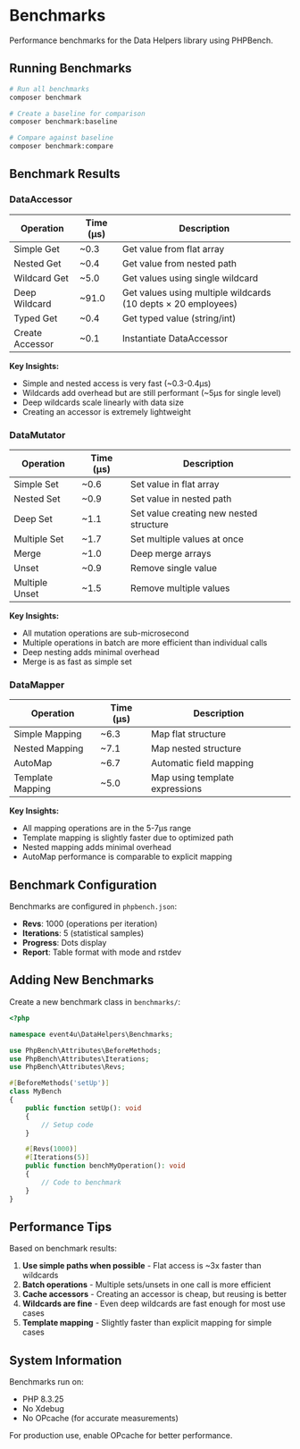 # Benchmarks

Performance benchmarks for the Data Helpers library using PHPBench.

## Running Benchmarks

```bash
# Run all benchmarks
composer benchmark

# Create a baseline for comparison
composer benchmark:baseline

# Compare against baseline
composer benchmark:compare
```

## Benchmark Results

### DataAccessor

| Operation       | Time (μs) | Description                                                   |
|-----------------|-----------|---------------------------------------------------------------|
| Simple Get      | ~0.3      | Get value from flat array                                     |
| Nested Get      | ~0.4      | Get value from nested path                                    |
| Wildcard Get    | ~5.0      | Get values using single wildcard                              |
| Deep Wildcard   | ~91.0     | Get values using multiple wildcards (10 depts × 20 employees) |
| Typed Get       | ~0.4      | Get typed value (string/int)                                  |
| Create Accessor | ~0.1      | Instantiate DataAccessor                                      |

**Key Insights:**

- Simple and nested access is very fast (~0.3-0.4μs)
- Wildcards add overhead but are still performant (~5μs for single level)
- Deep wildcards scale linearly with data size
- Creating an accessor is extremely lightweight

### DataMutator

| Operation      | Time (μs) | Description                             |
|----------------|-----------|-----------------------------------------|
| Simple Set     | ~0.6      | Set value in flat array                 |
| Nested Set     | ~0.9      | Set value in nested path                |
| Deep Set       | ~1.1      | Set value creating new nested structure |
| Multiple Set   | ~1.7      | Set multiple values at once             |
| Merge          | ~1.0      | Deep merge arrays                       |
| Unset          | ~0.9      | Remove single value                     |
| Multiple Unset | ~1.5      | Remove multiple values                  |

**Key Insights:**

- All mutation operations are sub-microsecond
- Multiple operations in batch are more efficient than individual calls
- Deep nesting adds minimal overhead
- Merge is as fast as simple set

### DataMapper

| Operation        | Time (μs) | Description                    |
|------------------|-----------|--------------------------------|
| Simple Mapping   | ~6.3      | Map flat structure             |
| Nested Mapping   | ~7.1      | Map nested structure           |
| AutoMap          | ~6.7      | Automatic field mapping        |
| Template Mapping | ~5.0      | Map using template expressions |

**Key Insights:**

- All mapping operations are in the 5-7μs range
- Template mapping is slightly faster due to optimized path
- Nested mapping adds minimal overhead
- AutoMap performance is comparable to explicit mapping

## Benchmark Configuration

Benchmarks are configured in `phpbench.json`:

- **Revs**: 1000 (operations per iteration)
- **Iterations**: 5 (statistical samples)
- **Progress**: Dots display
- **Report**: Table format with mode and rstdev

## Adding New Benchmarks

Create a new benchmark class in `benchmarks/`:

```php
<?php

namespace event4u\DataHelpers\Benchmarks;

use PhpBench\Attributes\BeforeMethods;
use PhpBench\Attributes\Iterations;
use PhpBench\Attributes\Revs;

#[BeforeMethods('setUp')]
class MyBench
{
    public function setUp(): void
    {
        // Setup code
    }

    #[Revs(1000)]
    #[Iterations(5)]
    public function benchMyOperation(): void
    {
        // Code to benchmark
    }
}
```

## Performance Tips

Based on benchmark results:

1. **Use simple paths when possible** - Flat access is ~3x faster than wildcards
2. **Batch operations** - Multiple sets/unsets in one call is more efficient
3. **Cache accessors** - Creating an accessor is cheap, but reusing is better
4. **Wildcards are fine** - Even deep wildcards are fast enough for most use cases
5. **Template mapping** - Slightly faster than explicit mapping for simple cases

## System Information

Benchmarks run on:

- PHP 8.3.25
- No Xdebug
- No OPcache (for accurate measurements)

For production use, enable OPcache for better performance.
